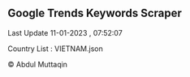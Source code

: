

## Google Trends Keywords Scraper 
 
Last Update 11-01-2023 , 07:52:07

Country List :
VIETNAM.json



© Abdul Muttaqin 
